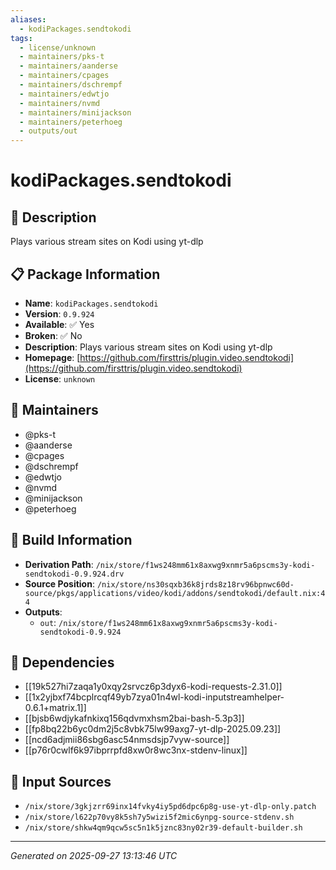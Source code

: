 ```yaml
---
aliases:
  - kodiPackages.sendtokodi
tags:
  - license/unknown
  - maintainers/pks-t
  - maintainers/aanderse
  - maintainers/cpages
  - maintainers/dschrempf
  - maintainers/edwtjo
  - maintainers/nvmd
  - maintainers/minijackson
  - maintainers/peterhoeg
  - outputs/out
---
```


# kodiPackages.sendtokodi

## 📝 Description

Plays various stream sites on Kodi using yt-dlp

## 📋 Package Information

- **Name**: `kodiPackages.sendtokodi`
- **Version**: `0.9.924`
- **Available**: ✅ Yes
- **Broken**: ✅ No
- **Description**: Plays various stream sites on Kodi using yt-dlp
- **Homepage**: [https://github.com/firsttris/plugin.video.sendtokodi](https://github.com/firsttris/plugin.video.sendtokodi)
- **License**: `unknown`
## 👥 Maintainers

- @pks-t
- @aanderse
- @cpages
- @dschrempf
- @edwtjo
- @nvmd
- @minijackson
- @peterhoeg


## 🔧 Build Information

- **Derivation Path**: `/nix/store/f1ws248mm61x8axwg9xnmr5a6pscms3y-kodi-sendtokodi-0.9.924.drv`
- **Source Position**: `/nix/store/ns30sqxb36k8jrds8z18rv96bpnwc60d-source/pkgs/applications/video/kodi/addons/sendtokodi/default.nix:44`
- **Outputs**:
  - `out`:  `/nix/store/f1ws248mm61x8axwg9xnmr5a6pscms3y-kodi-sendtokodi-0.9.924`

## 🔗 Dependencies

- [[19k527hi7zaqa1y0xqy2srvcz6p3dyx6-kodi-requests-2.31.0]]
- [[1x2yjbxf74bcplrcqf49yb7zya01n4wl-kodi-inputstreamhelper-0.6.1+matrix.1]]
- [[bjsb6wdjykafnkixq156qdvmxhsm2bai-bash-5.3p3]]
- [[fp8bq22b6yc0dm2j5c8vbk75lw99axg7-yt-dlp-2025.09.23]]
- [[ncd6adjmii86sbg6asc54nmsdsjp7vyw-source]]
- [[p76r0cwlf6k97ibprrpfd8xw0r8wc3nx-stdenv-linux]]

## 📁 Input Sources

- `/nix/store/3gkjzrr69inx14fvky4iy5pd6dpc6p8g-use-yt-dlp-only.patch`
- `/nix/store/l622p70vy8k5sh7y5wizi5f2mic6ynpg-source-stdenv.sh`
- `/nix/store/shkw4qm9qcw5sc5n1k5jznc83ny02r39-default-builder.sh`

---
*Generated on 2025-09-27 13:13:46 UTC*
